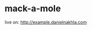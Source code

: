 mack-a-mole
===========

live on:
<a href='http://example.danielnakhla.com'>http://example.danielnakhla.com</a>
